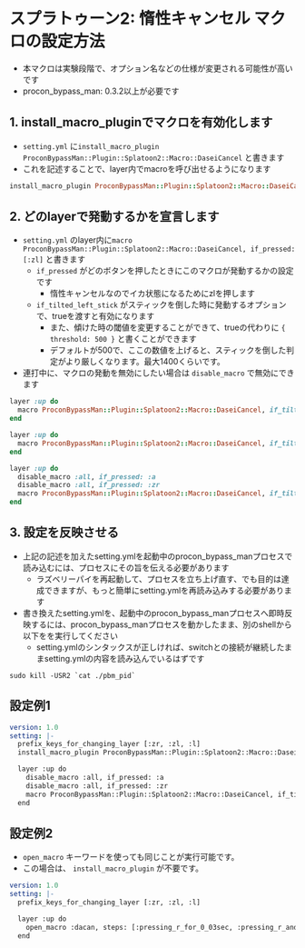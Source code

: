 # スプラトゥーン2: 惰性キャンセル マクロの設定方法

* 本マクロは実験段階で、オプション名などの仕様が変更される可能性が高いです
* procon_bypass_man: 0.3.2以上が必要です

## 1. install_macro_pluginでマクロを有効化します
* `setting.yml` に`install_macro_plugin ProconBypassMan::Plugin::Splatoon2::Macro::DaseiCancel` と書きます
* これを記述することで、layer内でmacroを呼び出せるようになります

```ruby
install_macro_plugin ProconBypassMan::Plugin::Splatoon2::Macro::DaseiCancel
```

## 2. どのlayerで発動するかを宣言します
* `setting.yml` のlayer内に`macro ProconBypassMan::Plugin::Splatoon2::Macro::DaseiCancel, if_pressed: [:zl]` と書きます
  * `if_pressed` がどのボタンを押したときにこのマクロが発動するかの設定です
      * 惰性キャンセルなのでイカ状態になるためにzlを押します
  * `if_tilted_left_stick` がスティックを倒した時に発動するオプションで、trueを渡すと有効になります
      * また、傾けた時の閾値を変更することができて、trueの代わりに `{ threshold: 500 }` と書くことができます
      * デフォルトが500で、ここの数値を上げると、スティックを倒した判定がより厳しくなります。最大1400くらいです。
* 連打中に、マクロの発動を無効にしたい場合は `disable_macro` で無効にできます

```ruby
layer :up do
  macro ProconBypassMan::Plugin::Splatoon2::Macro::DaseiCancel, if_tilted_left_stick: true, if_pressed: [:zl]
end
```
```ruby
layer :up do
  macro ProconBypassMan::Plugin::Splatoon2::Macro::DaseiCancel, if_tilted_left_stick: { threshold: 500 }, if_pressed: [:zl]
end
```
```ruby
layer :up do
  disable_macro :all, if_pressed: :a
  disable_macro :all, if_pressed: :zr
  macro ProconBypassMan::Plugin::Splatoon2::Macro::DaseiCancel, if_tilted_left_stick: true, if_pressed: [:zl]
end
```

## 3. 設定を反映させる
* 上記の記述を加えたsetting.ymlを起動中のprocon_bypass_manプロセスで読み込むには、プロセスにその旨を伝える必要があります
    * ラズベリーパイを再起動して、プロセスを立ち上げ直す、でも目的は達成できますが、もっと簡単にsetting.ymlを再読み込みする必要があります
* 書き換えたsetting.ymlを、起動中のprocon_bypass_manプロセスへ即時反映するには、procon_bypass_manプロセスを動かしたまま、別のshellから 以下をを実行してください
    * setting.ymlのシンタックスが正しければ、switchとの接続が継続したままsetting.ymlの内容を読み込んでいるはずです

```shell
sudo kill -USR2 `cat ./pbm_pid`
```

## 設定例1
```yaml
version: 1.0
setting: |-
  prefix_keys_for_changing_layer [:zr, :zl, :l]
  install_macro_plugin ProconBypassMan::Plugin::Splatoon2::Macro::DaseiCancel

  layer :up do
    disable_macro :all, if_pressed: :a
    disable_macro :all, if_pressed: :zr
    macro ProconBypassMan::Plugin::Splatoon2::Macro::DaseiCancel, if_tilted_left_stick: true, if_pressed: [:zl]
  end
```

## 設定例2
* `open_macro` キーワードを使っても同じことが実行可能です。
* この場合は、 `install_macro_plugin` が不要です。

```yaml
version: 1.0
setting: |-
  prefix_keys_for_changing_layer [:zr, :zl, :l]

  layer :up do
    open_macro :dacan, steps: [:pressing_r_for_0_03sec, :pressing_r_and_pressing_zl_for_0_2sec], if_tilted_left_stick: true, if_pressed: [:zl]
  end
```

